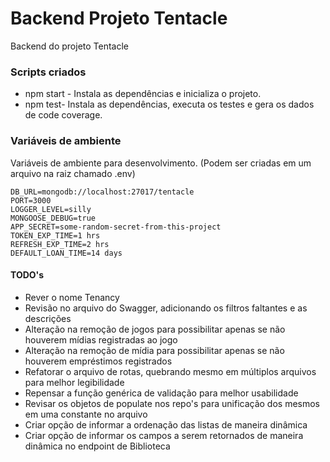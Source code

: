 # Backend Projeto Tentacle

Backend do projeto Tentacle

### Scripts criados
* npm start - Instala as dependências e inicializa o projeto.
* npm test- Instala as dependências, executa os testes e gera os dados de code coverage.

### Variáveis de ambiente
Variáveis de ambiente para desenvolvimento. (Podem ser criadas em um arquivo na raiz chamado .env)
```
DB_URL=mongodb://localhost:27017/tentacle
PORT=3000
LOGGER_LEVEL=silly
MONGOOSE_DEBUG=true
APP_SECRET=some-random-secret-from-this-project
TOKEN_EXP_TIME=1 hrs
REFRESH_EXP_TIME=2 hrs
DEFAULT_LOAN_TIME=14 days
```
#### TODO's
* Rever o nome Tenancy
* Revisão no arquivo do Swagger, adicionando os filtros faltantes e as descrições
* Alteração na remoção de jogos para possibilitar apenas se não houverem mídias registradas ao jogo
* Alteração na remoção de mídia para possibilitar apenas se não houverem empréstimos registrados
* Refatorar o arquivo de rotas, quebrando mesmo em múltiplos arquivos para melhor legibilidade
* Repensar a função genérica de validação para melhor usabilidade
* Revisar os objetos de populate nos repo's para unificação dos mesmos em uma constante no arquivo
* Criar opção de informar a ordenação das listas de maneira dinâmica
* Criar opção de informar os campos a serem retornados de maneira dinâmica no endpoint de Biblioteca
